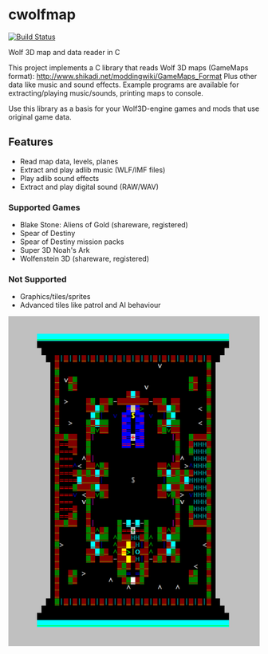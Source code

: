 # cwolfmap

[![Build Status](https://github.com/cxong/cwolfmap/workflows/Build/badge.svg)](https://github.com/cxong/cwolfmap/actions)

Wolf 3D map and data reader in C

This project implements a C library that reads Wolf 3D maps (GameMaps format): http://www.shikadi.net/moddingwiki/GameMaps_Format
Plus other data like music and sound effects. Example programs are available for extracting/playing music/sounds, printing maps to console.

Use this library as a basis for your Wolf3D-engine games and mods that use original game data.

## Features

- Read map data, levels, planes
- Extract and play adlib music (WLF/IMF files)
- Play adlib sound effects
- Extract and play digital sound (RAW/WAV)

### Supported Games

- Blake Stone: Aliens of Gold (shareware, registered)
- Spear of Destiny
- Spear of Destiny mission packs
- Super 3D Noah's Ark
- Wolfenstein 3D (shareware, registered)

### Not Supported

- Graphics/tiles/sprites
- Advanced tiles like patrol and AI behaviour

![screenshot](https://github.com/cxong/cwolfmap/blob/master/screenshot.png)
